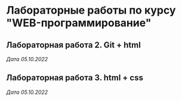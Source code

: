 # Лабораторные работы по курсу "WEB-программирование"

## Лабораторная работа 2. Git + html

*Дата 05.10.2022*

## Лабораторная работа 3. html + css

*Дата 05.10.2022*
